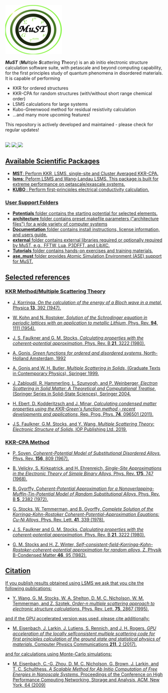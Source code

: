 <img src=MuST_logo.png></img> <br>

<b><i>MuST</i></b> (<strong><i>Mu</i></strong>ltiple <b><i>S</i></b>cattering <b><i>T</i></b>heory) is an ab initio electronic structure calculation software suite, with petascale and beyond computing capability, for the first principles study of quantum phenomena in disordered materials. <br>
It is capable of performing
<ul>
  <li> KKR for ordered structures
  <li> KKR-CPA for random structures (with/without short range chemical order)
  <li> LSMS calculations for large systems
  <li> Kubo-Greenwood method for residual resistivity calculation
  <li> ...and many more upcoming features!
</ul>
This repository is actively developed and maintained - please check for regular updates! <br><br>
<p float="left">
<img src=https://img.shields.io/github/license/mstsuite/MuST> 
<a href="https://github.com/mstsuite/MuST/wiki">
  <img src=https://img.shields.io/badge/-MuST%20Wiki-blue> </a>
<a href="https://www.youtube.com/channel/UCvlVeAb_m4kvBa-3_q43TIQ">
   <img src=https://img.shields.io/badge/-MuST%20Youtube%20Channel-red>
 </p>

## Available Scientific Packages
<ul>
  <li> <b>MST</b>: Perform KKR, LSMS, single-site and Cluster Averaged KKR-CPA.
  <li> <b>lsms</b>: Peform LSMS and Wang-Landau LSMS. This package is built for extreme performance on petascale/exascale systems.
  <li> <b> KUBO </b>: Perform first-principles electrical conductivity calculation.
</ul>

### User Support Folders
<ul>
<li> <b>Potentials</b> folder contains the starting potential for selected elements.
<li> <b>architecture</b> folder contains preset makefile parameters ("architecture files") for a wide variety of computer systems
<li> <b>Documentation</b> folder contains install instructions, license information, and users guide.
  <li> <b>external</b> folder contains external libraries required or optionally required by MuST, e.g., FFTW, Lua, P3DFFT, and LibXC.
  <li> <b>Tutorials</b> folder contains hands-on exercises and training materials.
<li> <b>ase_must</b> folder provides Atomic Simulation Environment (ASE) support for MuST.
</ul>

## Selected references
### KKR Method/Multiple Scattering Theory
* J. Korringa, _On the calculation of the energy of a Bloch wave in a metal_, Physica **13**, 392 (1947).

* W. Kohn and N. Rostoker, _Solution of the Schrodinger equation in periodic lattices with an application to metallic Lithium_, Phys. Rev. **94**, 1111 (1954).

* J. S. Faulkner and G. M. Stocks, _Calculating properties with the coherent-potential approximation_, Phys. Rev. B **21**, 3222 (1980).

* A. Gonis, _Green functions for ordered and disordered systems_, North-Holland Amsterdam, 1992

* A. Gonis and W. H. Butler, _Multiple Scattering in Solids_, (Graduate Texts in Contemporary Physics), Springer 1999.

* J. Zabloudil, R. Hammerling, L. Szunyogh, and P. Weinberger, _Electron Scattering in Solid Matter: A Theoretical and Computational Treatise_, (Springer Series in Solid-State Sciences), Springer 2004.

* H. Ebert, D. Kodderitzsch and J. Minar, _Calculating condensed matter properties using the KKR-Green's function method - recent developments and applications_, Rep. Prog. Phys. **74**, 096501 (2011).

* J.S. Faulkner, G.M. Stocks, and Y. Wang, _Multiple Scattering Theory: Electronic Structure of Solids_, IOP Publishing Ltd. 2019.

### KKR-CPA Method
* P. Soven, _Coherent-Potential Model of Substitutional Disordered Alloys_, Phys. Rev. **156**, 809 (1967).

* B. Velicky, S. Kirkpatrick, and H. Ehrenreich, _Single-Site Approximations in the Electronic Theory of Simple Binary Alloys_, Phys. Rev. **175**, 747 (1968).

* B. Gyorffy, _Coherent-Potential Approximation for a Nonoverlapping-Muffin-Tin-Potential Model of Random Substitutional Alloys_, Phys. Rev. B **5**, 2382 (1972).

* G. Stocks, W. Temmerman, and B. Gyorffy, _Complete Solution of the Korringa-Kohn-Rostoker Coherent-Potential-Approximation Equations: Cu-Ni Alloys_, Phys. Rev. Lett. **41**, 339 (1978).

* J. S. Faulkner and G. M. Stocks, _Calculating properties with the coherent-potential approximation_, Phys. Rev. B **21**, 3222 (1980).

* G. M. Stocks and H. Z. Winter, _Self-consistent-field-Korringa-Kohn-Rostoker-coherent-potential approximation for random alloys_, Z. Physik B-Condensed Matter **46**, 95 (1982).

## Citation
If you publish results obtained using LSMS we ask that you cite the following publications:

* Y. Wang, G. M. Stocks, W. A. Shelton, D. M. C. Nicholson, W. M. Temmerman, and Z. Szotek. _Order-n multiple scattering approach to electronic structure calculations_. Phys. Rev. Lett. **75**, 2867 (1995).

and if the GPU accelerated version was used, please cite additionally:

* M. Eisenbach, J. Larkin, J. Lutjens, S. Rennich, and J. H. Rogers. _GPU acceleration of the locally selfconsistent multiple scattering code for first principles calculation of the ground state and statistical physics of materials_. Computer Physics Communications **211**, 2 (2017).

and for calculations using Monte-Carlo simulations:

* M. Eisenbach, C.-G. Zhou, D. M. C. Nicholson, G. Brown, J. Larkin, and T. C. Schulthess. _A Scalable Method for Ab Initio Computation of Free Energies in Nanoscale Systems_. Proceedings of the Conference on High Performance Computing Networking, Storage and Analysis, ACM, New York, 64 (2009)

